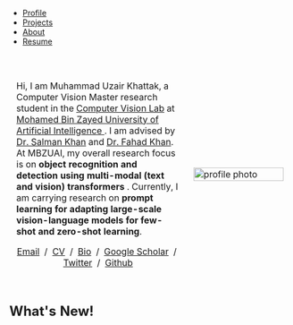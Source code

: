 <ul>
  <li><a class="active" href="index">Profile</a></li>
  <li><a href="projects">Projects</a></li>
  <li><a href="about">About</a></li>
  <li><a href="files/MuhammadUzairKhattak.pdf">Resume</a></li>
</ul>

<table style="width:100%;max-width:800px;border:0px;border-spacing:0px;border-collapse:separate;margin-right:auto;margin-left:auto;"><tbody>
    <tr style="padding:0px">
      <td style="padding:0px">
        <table style="width:100%;border:0px;border-spacing:0px;border-collapse:separate;margin-right:auto;margin-left:auto;"><tbody>
          <tr style="padding:0px">
            <td style="padding:2.5%;width:63%;vertical-align:middle">
             <p>
Hi, I am Muhammad Uzair Khattak, a Computer Vision Master research student in the <a href="https://mbzuai-cv-lab.netlify.app//">Computer Vision Lab</a> at <a href="https://mbzuai.ac.ae">Mohamed Bin Zayed University of Artificial Intelligence </a>. I am advised by <a href="https://scholar.google.es/citations?user=M59O9lkAAAAJ">Dr. Salman Khan</a> and <a href="https://scholar.google.com/citations?user=zvaeYnUAAAAJ&hl=en">Dr. Fahad Khan</a>. At MBZUAI, my overall research focus is on <b>object recognition and detection using multi-modal (text and vision) transformers </b>. Currently, I am carrying research on <b>prompt learning for adapting large-scale vision-language models for few-shot and zero-shot learning</b>. 
</p>
              <p style="text-align:center">
                <a href="mailto:jonbarron@gmail.com">Email</a> &nbsp/&nbsp
                <a href="data/JonBarron-CV.pdf">CV</a> &nbsp/&nbsp
                <a href="data/JonBarron-bio.txt">Bio</a> &nbsp/&nbsp
                <a href="https://scholar.google.com/citations?hl=en&user=jktWnL8AAAAJ">Google Scholar</a> &nbsp/&nbsp
                <a href="https://twitter.com/jon_barron">Twitter</a> &nbsp/&nbsp
                <a href="https://github.com/jonbarron/">Github</a>
              </p>
            </td>
            <td style="padding:2.5%;width:40%;max-width:40%">
              <a href="images/JonBarron.jpg"><img style="width:100%;max-width:100%" alt="profile photo" src="images/JonBarron_circle.jpg" class="hoverZoomLink"></a>
            </td>
          </tr>
        </tbody></table>
        
## What's New!

